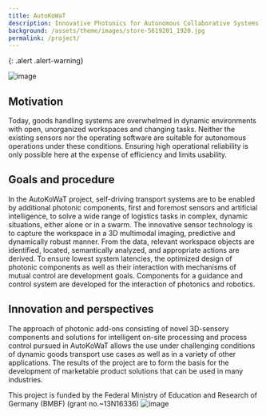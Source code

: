 ```yaml
---
title: AutoKoWaT
description: Innovative Photonics for Autonomous Collaborative Systems in Dynamic Good Transportation Processes
background: /assets/theme/images/store-5619201_1920.jpg
permalink: /project/
---
```


{: .alert .alert-warning}
 
![image](/assets/theme/images/logo_autokowat.png)

## Motivation

Today, goods handling systems are overwhelmed in dynamic environments with open, unorganized workspaces and changing tasks. Neither the existing sensors nor the operating software are suitable for autonomous operations under these conditions. Ensuring high operational reliability is only possible here at the expense of efficiency and limits usability.

## Goals and procedure

In the AutoKoWaT project, self-driving transport systems are to be enabled by additional photonic components, first and foremost sensors and artificial intelligence, to solve a wide range of logistics tasks in complex, dynamic situations, either alone or in a swarm. The innovative sensor technology is to capture the workspace in a 3D multimodal imaging, predictive and dynamically robust manner. From the data, relevant workspace objects are identified, located, semantically analyzed, and appropriate actions are derived. To ensure lowest system latencies, the optimized design of photonic components as well as their interaction with mechanisms of mutual control are development goals. Components for a guidance and control system are developed for the interaction of photonics and robotics.

## Innovation and perspectives

The approach of photonic add-ons consisting of novel 3D-sensory components and solutions for intelligent on-site processing and process control pursued in AutoKoWaT allows the use under challenging conditions of dynamic goods transport use cases as well as in a variety of other applications. The results of the project are to form the basis for the development of marketable product solutions that can be used in many industries.

This project is funded by the Federal Ministry of Education and Research of Germany (BMBF) (grant no.~13N16336)
![image](https://upload.wikimedia.org/wikipedia/commons/2/20/DEgov-BMBF-Logo_en.svg)
